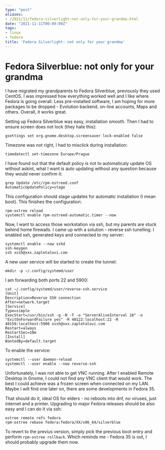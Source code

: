 ```yaml
---
type: "post"
aliases:
- /2021/11/fedora-silverlight-not-only-for-your-grandma.html
date: "2021-11-11T00:00:00Z"
tags:
- linux
- fedora
title: 'Fedora Silverlight: not only for your grandma'
---
```

Fedora Silverblue: not only for your grandma
============================================

I have migrated my grandparents to Fedora Silverblue, previously they used
CentOS. I was impressed how everything worked well and I like where Fedora is
going overall. Less pre-installed software, I am hoping for more packages to be
dropped - Evolution backend, on-line accounts, Maps and others. Overall, it
works great.

Setting up Fedora Silverblue was easy, installation smooth. Then I had to
ensure screen does not lock (they hate this):

    gsettings set org.gnome.desktop.screensaver lock-enabled false

Timezone was not right, I had to misclick during installation:

    timedatectl set-timezone Europe/Prague

I have found out that the default policy is not to automaticaly update OS
without askint, what I want is auto updating without any question because they
would never confirm it:

    grep Update /etc/rpm-ostreed.conf
    AutomaticUpdatePolicy=stage

This configuration should stage updates for automatic installation (I mean
boot). This finishes the configuration:

    rpm-ostree reload
    systemctl enable rpm-ostreed-automatic.timer --now

Now, I want to access those workstation via ssh, but my parents are stuck
behind home firewalls. I came up with a solution - reverse ssh tunelling. I
enabled ssh, generated keys and connected to my server:

    systemctl enable --now sshd
    ssh-keygen
    ssh xssh@xxx.zapletalovi.com

A new user service will be started to create the tunnel:

    mkdir -p ~/.config/systemd/user

I am forwarding both ports 22 and 5900:

    cat ~/.config/systemd/user/reverse-ssh.service
    [Unit]
    Description=Reverse SSH connection
    After=network.target
    [Service]
    Type=simple
    ExecStart=/usr/bin/ssh -g -N -T -o "ServerAliveInterval 10" -o "ExitOnForwardFailure yes" -R 40122:localhost:22 -R 40159:localhost:5900 xssh@xxx.zapletalovi.com
    Restart=always
    RestartSec=10m
    [Install]
    WantedBy=default.target

To enable the service:

    systemctl --user daemon-reload
    systemctl --user enable --now reverse-ssh

Unfortunately, I was not able to get VNC running. After I enabled Remote
Desktop in Gnome, I could not find any VNC client that would work. The best I
could achieve was a frozen screen when connected on my LAN. Maybe I will find
one later on, there are some developments in Fedora 35.

That should do it, ideal OS for elders - no reboots into dnf, no viruses, just
internet and a printer. Upgrading to major Fedora releases should be also easy
and I can do it via ssh:

    ostree remote refs fedora
    rpm-ostree rebase fedora:fedora/XX/x86_64/silverblue

To revert to the previus version, simply pick the previous boot entry and
perform `rpm-ostree rollback`. Which reminds me - Fedora 35 is out, I should
probably upgrade them now.

